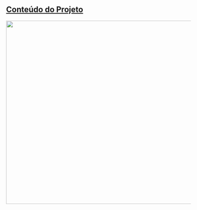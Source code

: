 ## [Conteúdo do Projeto](https://github.com/KarlaLutz/ProjetoNeo4j/blob/main/MecanismosDeRecomendacao.adoc)
<img src="https://github.com/KarlaLutz/cripto/blob/main/Bancos%20de%20Dados%20NoSQL%20Grafos.gif" width="1500" height="500" />

